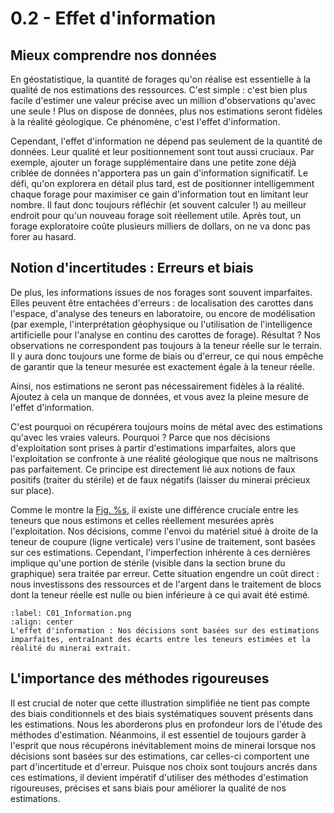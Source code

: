 # 0.2 - Effet d'information

## Mieux comprendre nos données 

En géostatistique, la quantité de forages qu'on réalise est essentielle à la qualité de nos estimations des ressources. C'est simple : c'est bien plus facile d'estimer une valeur précise avec un million d'observations qu'avec une seule ! Plus on dispose de données, plus nos estimations seront fidèles à la réalité géologique. Ce phénomène, c'est l'effet d'information.

Cependant, l'effet d'information ne dépend pas seulement de la quantité de données. Leur qualité et leur positionnement sont tout aussi cruciaux. Par exemple, ajouter un forage supplémentaire dans une petite zone déjà criblée de données n'apportera pas un gain d'information significatif. Le défi, qu'on explorera en détail plus tard, est de positionner intelligemment chaque forage pour maximiser ce gain d'information tout en limitant leur nombre. Il faut donc toujours réfléchir (et souvent calculer !) au meilleur endroit pour qu'un nouveau forage soit réellement utile. Après tout, un forage exploratoire coûte plusieurs milliers de dollars, on ne va donc pas forer au hasard.

## Notion d'incertitudes : Erreurs et biais

De plus, les informations issues de nos forages sont souvent imparfaites. Elles peuvent être entachées d'erreurs : de localisation des carottes dans l'espace, d'analyse des teneurs en laboratoire, ou encore de modélisation (par exemple, l'interprétation géophysique ou l'utilisation de l'intelligence artificielle pour l'analyse en continu des carottes de forage). Résultat ? Nos observations ne correspondent pas toujours à la teneur réelle sur le terrain. Il y aura donc toujours une forme de biais ou d'erreur, ce qui nous empêche de garantir que la teneur mesurée est exactement égale à la teneur réelle.

Ainsi, nos estimations ne seront pas nécessairement fidèles à la réalité. Ajoutez à cela un manque de données, et vous avez la pleine mesure de l'effet d'information.

C'est pourquoi on récupérera toujours moins de métal avec des estimations qu'avec les vraies valeurs. Pourquoi ? Parce que nos décisions d'exploitation sont prises à partir d'estimations imparfaites, alors que l'exploitation se confronte à une réalité géologique que nous ne maîtrisons pas parfaitement. Ce principe est directement lié aux notions de faux positifs (traiter du stérile) et de faux négatifs (laisser du minerai précieux sur place).

Comme le montre la [Fig. %s](#C01_Information.png), il existe une différence cruciale entre les teneurs que nous estimons et celles réellement mesurées après l'exploitation. Nos décisions, comme l'envoi du matériel situé à droite de la teneur de coupure (ligne verticale) vers l'usine de traitement, sont basées sur ces estimations. Cependant, l'imperfection inhérente à ces dernières implique qu'une portion de stérile (visible dans la section brune du graphique) sera traitée par erreur. Cette situation engendre un coût direct : nous investissons des ressources et de l'argent dans le traitement de blocs dont la teneur réelle est nulle ou bien inférieure à ce qui avait été estimé.


```{figure} images/C01_Information.png
:label: C01_Information.png
:align: center 
L'effet d'information : Nos décisions sont basées sur des estimations imparfaites, entraînant des écarts entre les teneurs estimées et la réalité du minerai extrait.
```

## L'importance des méthodes rigoureuses

Il est crucial de noter que cette illustration simplifiée ne tient pas compte des biais conditionnels et des biais systématiques souvent présents dans les estimations. Nous les aborderons plus en profondeur lors de l'étude des méthodes d'estimation. Néanmoins, il est essentiel de toujours garder à l'esprit que nous récupérons inévitablement moins de minerai lorsque nos décisions sont basées sur des estimations, car celles-ci comportent une part d'incertitude et d'erreur. Puisque nos choix sont toujours ancrés dans ces estimations, il devient impératif d'utiliser des méthodes d'estimation rigoureuses, précises et sans biais pour améliorer la qualité de nos estimations.

